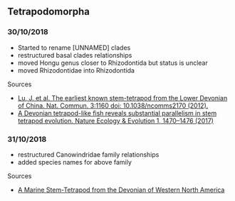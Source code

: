 ## Tetrapodomorpha

### 30/10/2018

- Started to rename [UNNAMED] clades
- restructured basal clades relationships
- moved Hongu genus closer to Rhizodontida but status is unclear
- moved Rhizodontidae into Rhizodontida

Sources
- [Lu, J. et al. The earliest known stem-tetrapod from the Lower Devonian of China. Nat. Commun. 3:1160 doi: 10.1038/ncomms2170 (2012).](https://www.nature.com/articles/ncomms2170)
- [A Devonian tetrapod-like fish reveals substantial parallelism in stem tetrapod evolution. Nature Ecology & Evolution 1, 1470–1476 (2017) ](https://www.nature.com/articles/s41559-017-0293-5)

### 31/10/2018

- restructured Canowindridae family relationships
- added species names for above family

Sources
- [A Marine Stem-Tetrapod from the Devonian of Western North America](https://journals.plos.org/plosone/article?id=10.1371/journal.pone.0033683)

